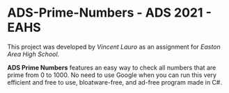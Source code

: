 # ADS-Prime-Numbers - ADS 2021 - EAHS

This project was developed by *Vincent Lauro* as an assignment for *Easton Area High School*.

**ADS Prime Numbers** features an easy way to check all numbers that are prime from 0 to 1000. No need to use Google when you can run this very efficient and free to use, bloatware-free, and ad-free program made in C#.
